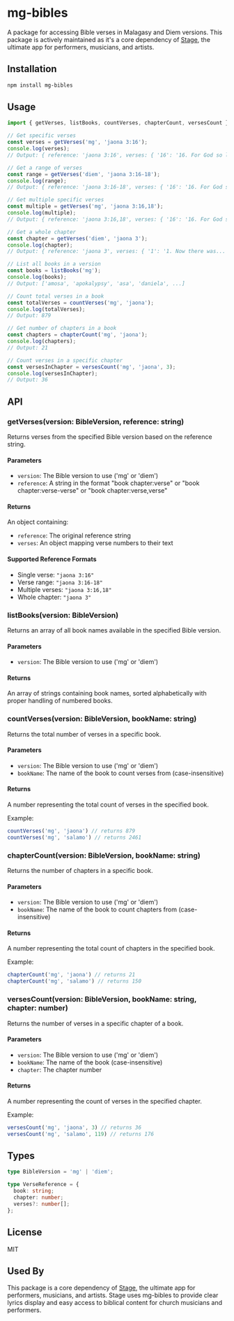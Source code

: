 # mg-bibles

A package for accessing Bible verses in Malagasy and Diem versions. This package is actively maintained as it's a core dependency of [Stage](https://stage.loha.dev/sh/k1sry6), the ultimate app for performers, musicians, and artists.

## Installation

```bash
npm install mg-bibles
```

## Usage

```typescript
import { getVerses, listBooks, countVerses, chapterCount, versesCount } from 'mg-bibles';

// Get specific verses
const verses = getVerses('mg', 'jaona 3:16');
console.log(verses);
// Output: { reference: 'jaona 3:16', verses: { '16': '16. For God so loved the world...' } }

// Get a range of verses
const range = getVerses('diem', 'jaona 3:16-18');
console.log(range);
// Output: { reference: 'jaona 3:16-18', verses: { '16': '16. For God so loved...', '17': '17. For God did not...', '18': '18. Whoever believes...' } }

// Get multiple specific verses
const multiple = getVerses('mg', 'jaona 3:16,18');
console.log(multiple);
// Output: { reference: 'jaona 3:16,18', verses: { '16': '16. For God so loved...', '18': '18. Whoever believes...' } }

// Get a whole chapter
const chapter = getVerses('diem', 'jaona 3');
console.log(chapter);
// Output: { reference: 'jaona 3', verses: { '1': '1. Now there was...', '2': '2. This man came...', ... } }

// List all books in a version
const books = listBooks('mg');
console.log(books);
// Output: ['amosa', 'apokalypsy', 'asa', 'daniela', ...]

// Count total verses in a book
const totalVerses = countVerses('mg', 'jaona');
console.log(totalVerses);
// Output: 879

// Get number of chapters in a book
const chapters = chapterCount('mg', 'jaona');
console.log(chapters);
// Output: 21

// Count verses in a specific chapter
const versesInChapter = versesCount('mg', 'jaona', 3);
console.log(versesInChapter);
// Output: 36
```

## API

### getVerses(version: BibleVersion, reference: string)

Returns verses from the specified Bible version based on the reference string.

#### Parameters
- `version`: The Bible version to use ('mg' or 'diem')
- `reference`: A string in the format "book chapter:verse" or "book chapter:verse-verse" or "book chapter:verse,verse"

#### Returns
An object containing:
- `reference`: The original reference string
- `verses`: An object mapping verse numbers to their text

#### Supported Reference Formats
- Single verse: `"jaona 3:16"`
- Verse range: `"jaona 3:16-18"`
- Multiple verses: `"jaona 3:16,18"`
- Whole chapter: `"jaona 3"`

### listBooks(version: BibleVersion)

Returns an array of all book names available in the specified Bible version.

#### Parameters
- `version`: The Bible version to use ('mg' or 'diem')

#### Returns
An array of strings containing book names, sorted alphabetically with proper handling of numbered books.

### countVerses(version: BibleVersion, bookName: string)

Returns the total number of verses in a specific book.

#### Parameters
- `version`: The Bible version to use ('mg' or 'diem')
- `bookName`: The name of the book to count verses from (case-insensitive)

#### Returns
A number representing the total count of verses in the specified book.

Example:
```typescript
countVerses('mg', 'jaona') // returns 879
countVerses('mg', 'salamo') // returns 2461
```

### chapterCount(version: BibleVersion, bookName: string)

Returns the number of chapters in a specific book.

#### Parameters
- `version`: The Bible version to use ('mg' or 'diem')
- `bookName`: The name of the book to count chapters from (case-insensitive)

#### Returns
A number representing the total count of chapters in the specified book.

Example:
```typescript
chapterCount('mg', 'jaona') // returns 21
chapterCount('mg', 'salamo') // returns 150
```

### versesCount(version: BibleVersion, bookName: string, chapter: number)

Returns the number of verses in a specific chapter of a book.

#### Parameters
- `version`: The Bible version to use ('mg' or 'diem')
- `bookName`: The name of the book (case-insensitive)
- `chapter`: The chapter number

#### Returns
A number representing the count of verses in the specified chapter.

Example:
```typescript
versesCount('mg', 'jaona', 3) // returns 36
versesCount('mg', 'salamo', 119) // returns 176
```

## Types

```typescript
type BibleVersion = 'mg' | 'diem';

type VerseReference = {
  book: string;
  chapter: number;
  verses?: number[];
};
```

## License

MIT

## Used By

This package is a core dependency of [Stage](https://stage.loha.dev/sh/k1sry6), the ultimate app for performers, musicians, and artists. Stage uses mg-bibles to provide clear lyrics display and easy access to biblical content for church musicians and performers. 